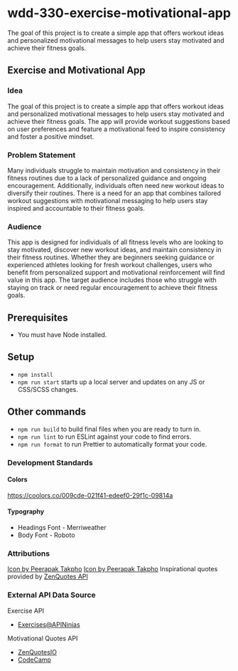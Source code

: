 # wdd-330-exercise-motivational-app

The goal of this project is to create a simple app that offers workout ideas and personalized motivational messages to help users stay motivated and achieve their fitness goals.

## Exercise and Motivational App

### Idea

The goal of this project is to create a simple app that offers workout ideas and personalized motivational messages to help users stay motivated and achieve their fitness goals. The app will provide workout suggestions based on user preferences and feature a motivational feed to inspire consistency and foster a positive mindset.

### Problem Statement

Many individuals struggle to maintain motivation and consistency in their fitness routines due to a lack of personalized guidance and ongoing encouragement. Additionally, individuals often need new workout ideas to diversify their routines. There is a need for an app that combines tailored workout suggestions with motivational messaging to help users stay inspired and accountable to their fitness goals.

### Audience

This app is designed for individuals of all fitness levels who are looking to stay motivated, discover new workout ideas, and maintain consistency in their fitness routines. Whether they are beginners seeking guidance or experienced athletes looking for fresh workout challenges, users who benefit from personalized support and motivational reinforcement will find value in this app. The target audience includes those who struggle with staying on track or need regular encouragement to achieve their fitness goals.

## Prerequisites

-   You must have Node installed.

## Setup

-   `npm install`
-   `npm run start` starts up a local server and updates on any JS or CSS/SCSS changes.

## Other commands

-   `npm run build` to build final files when you are ready to turn in.
-   `npm run lint` to run ESLint against your code to find errors.
-   `npm run format` to run Prettier to automatically format your code.

### Development Standards

#### Colors

https://coolors.co/009cde-021f41-edeef0-29f1c-09814a

#### Typography

-   Headings Font - Merriweather
-   Body Font - Roboto

### Attributions

<a href="https://www.freepik.com/icon/muscle_7493114">Icon by Peerapak Takpho</a>
<a href="https://www.freepik.com/icon/muscle_7493103">Icon by Peerapak Takpho</a>
Inspirational quotes provided by <a href="https://zenquotes.io/" target="_blank">ZenQuotes API</a>

### External API Data Source

Exercise API

-   [Exercises@APINinjas](https://api-ninjas.com/api/exercises)

Motivational Quotes API

-   [ZenQuotesIO](https://zenquotes.io/)
-   [CodeCamp](https://forum.freecodecamp.org/t/free-api-inspirational-quotes-json-with-code-examples/311373)
